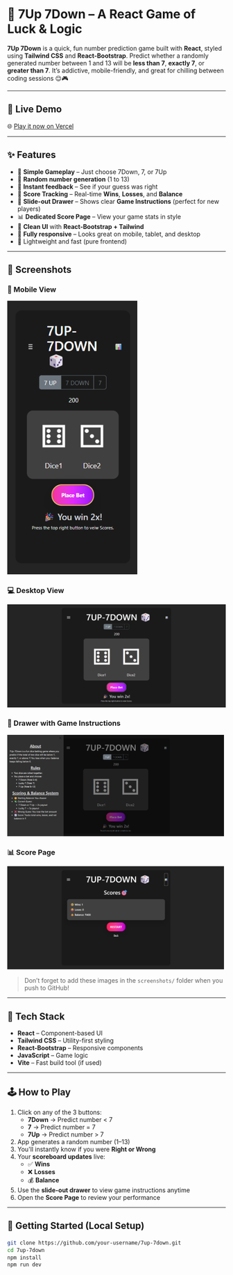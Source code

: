 
# 🎲 7Up 7Down – A React Game of Luck & Logic

**7Up 7Down** is a quick, fun number prediction game built with **React**, styled using **Tailwind CSS** and **React-Bootstrap**. Predict whether a randomly generated number between 1 and 13 will be **less than 7**, **exactly 7**, or **greater than 7**. It’s addictive, mobile-friendly, and great for chilling between coding sessions 😌🎮

---

## 🔗 Live Demo

🌐 [Play it now on Vercel](https://7-up-7-down-game-two.vercel.app/)  

---

## ✨ Features

- 🎯 **Simple Gameplay** – Just choose 7Down, 7, or 7Up
- 🔄 **Random number generation** (1 to 13)
- 🧠 **Instant feedback** – See if your guess was right
- 🧾 **Score Tracking** – Real-time **Wins**, **Losses**, and **Balance**
- 📜 **Slide-out Drawer** – Shows clear **Game Instructions** (perfect for new players)
- 📊 **Dedicated Score Page** – View your game stats in style
- 💅 **Clean UI** with **React-Bootstrap + Tailwind**
- 📱 **Fully responsive** – Looks great on mobile, tablet, and desktop
- 🌈 Lightweight and fast (pure frontend)

---

## 📸 Screenshots

### 📱 Mobile View  
<img src="./public/mobile.png" alt="Mobile View" width="300"/>

### 💻 Desktop View  
<img src="./public/desktop.png" alt="Desktop View" width="600"/>

### 📜 Drawer with Game Instructions  
<img src="public/about_drawer.png" alt="Instruction Drawer" width="500"/>

### 📊 Score Page  
<img src="./public/scores.png" alt="Score Page" width="500"/>

> Don’t forget to add these images in the `screenshots/` folder when you push to GitHub!

---

## 🧱 Tech Stack

- **React** – Component-based UI
- **Tailwind CSS** – Utility-first styling
- **React-Bootstrap** – Responsive components
- **JavaScript** – Game logic
- **Vite** – Fast build tool (if used)

---

## 🕹️ How to Play

1. Click on any of the 3 buttons:
   - **7Down** → Predict number < 7  
   - **7** → Predict number = 7  
   - **7Up** → Predict number > 7  
2. App generates a random number (1–13)
3. You'll instantly know if you were **Right or Wrong**
4. Your **scoreboard updates** live:
   - ✅ **Wins**
   - ❌ **Losses**
   - 💰 **Balance**
5. Use the **slide-out drawer** to view game instructions anytime
6. Open the **Score Page** to review your performance

---

## 🚀 Getting Started (Local Setup)

```bash
git clone https://github.com/your-username/7up-7down.git
cd 7up-7down
npm install
npm run dev
